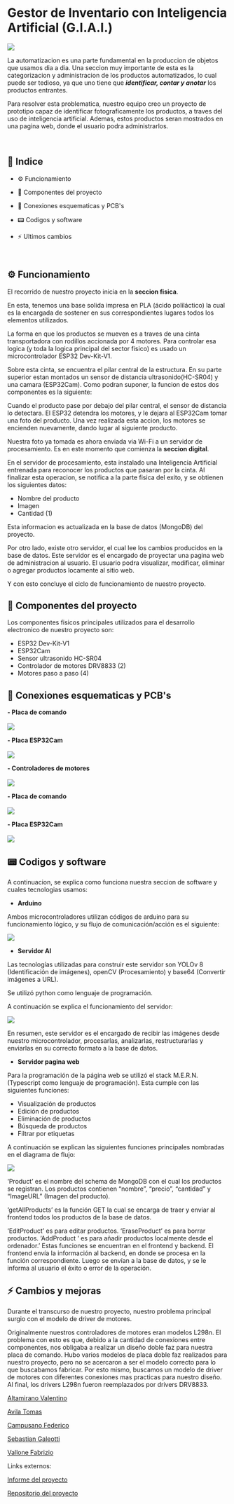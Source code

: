 # Gestor de Inventario con Inteligencia Artificial (G.I.A.I.)

<img src="./Images/ImagenCinta.png"/>

La automatizacion es una parte fundamental en la produccion de objetos que usamos dia a dia. Una seccion muy importante de esta es la categorizacion y administracion de los productos automatizados, lo cual puede ser tedioso, ya que uno tiene que ***identificar, contar y anotar*** los productos entrantes.

Para resolver esta problematica, nuestro equipo creo un proyecto de prototipo capaz de identificar fotograficamente los productos, a traves del uso de inteligencia artificial. Ademas, estos productos seran mostrados en una pagina web, donde el usuario podra administrarlos.

<br>

## 📒 Indice

- ⚙️ Funcionamiento

- 🔗 Componentes del proyecto

- 🔌 Conexiones esquematicas y PCB's

- 📟 Codigos y software

- ⚡ Ultimos cambios

<br>

## ⚙️ Funcionamiento

El recorrido de nuestro proyecto inicia en la **seccion fisica**. 

En esta, tenemos una base solida impresa en PLA (ácido poliláctico) la cual es la encargada de sostener en sus correspondientes lugares todos los elementos utilizados.

La forma en que los productos se mueven es a traves de una cinta transportadora con rodillos accionada por 4 motores. Para controlar esa logica (y toda la logica principal del sector fisico) es usado un microcontrolador ESP32 Dev-Kit-V1.

Sobre esta cinta, se encuentra el pilar central de la estructura. En su parte superior estan montados un sensor de distancia ultrasonido(HC-SR04) y una camara (ESP32Cam). Como podran suponer, la funcion de estos dos componentes es la siguiente:

Cuando el producto pase por debajo del pilar central, el sensor de distancia lo detectara. El ESP32 detendra los motores, y le dejara al ESP32Cam tomar una foto del producto. Una vez realizada esta accion, los motores se encienden nuevamente, dando lugar al siguiente producto.

Nuestra foto ya tomada es ahora enviada via Wi-Fi a un servidor de procesamiento. Es en este momento que comienza la **seccion digital**.

En el servidor de procesamiento, esta instalado una Inteligencia Artificial entrenada para reconocer los productos que pasaran por la cinta. Al finalizar esta operacion, se notifica a la parte fisica del exito, y se obtienen los siguientes datos:

- Nombre del producto
- Imagen 
- Cantidad (1)

Esta informacion es actualizada en la base de datos (MongoDB) del proyecto.

Por otro lado, existe otro servidor, el cual lee los cambios producidos en la base de datos. Este servidor es el encargado de proyectar una pagina web de administracion al usuario. El usuario podra visualizar, modificar, eliminar o agregar productos locamente al sitio web. 

Y con esto concluye el ciclo de funcionamiento de nuestro proyecto.

## 🔗 Componentes del proyecto

Los componentes fisicos principales utilizados para el desarrollo electronico de nuestro proyecto son:

- ESP32 Dev-Kit-V1
- ESP32Cam
- Sensor ultrasonido HC-SR04
- Controlador de motores DRV8833 (2)
- Motores paso a paso (4)

## 🔌 Conexiones esquematicas y PCB's

**- Placa de comando**
<br>
<br>
<img src="./Images/ESP32PlacaEsquematico.png"/>


**- Placa ESP32Cam**
<br>
<br>
<img src="./Images/ESP32CamPlaca.png"/>

**- Controladores de motores**
<br>
<br>
<img src="./Images/Controladores%20de%20motores.png"/>

**- Placa de comando**
<br>
<br>
<img src="./Images/PCB2.0.Comando.png"/>

**- Placa ESP32Cam**
<br>
<br>
<img src="./Images/PCBESPCam.png"/>

## 📟 Codigos y software

A continuacion, se explica como funciona nuestra seccion de software y cuales tecnologias usamos:

- **Arduino**

Ambos microcontroladores utilizan códigos de arduino para su funcionamiento lógico, y su flujo de comunicación/acción es el siguiente:

<img src="./Images/ArduinoFlujo.jpg"/>

- **Servidor AI**

Las tecnologías utilizadas para construir este servidor son YOLOv 8 (Identificación de imágenes), openCV (Procesamiento) y base64 (Convertir imágenes a URL).

Se utilizó python como lenguaje de programación.

A continuación se explica el funcionamiento del servidor:

<img src="./Images/ServerIA.drawio.png"/>

En resumen, este servidor es el encargado de recibir las imágenes desde nuestro microcontrolador, procesarlas, analizarlas, restructurarlas y enviarlas en su correcto formato a la base de datos. 

- **Servidor pagina web**


Para la programación de la página web se utilizó el stack M.E.R.N. (Typescript como lenguaje de programación). Esta cumple con las siguientes funciones:

- Visualización de productos
- Edición de productos
- Eliminación de productos
- Búsqueda de productos
- Filtrar por etiquetas

A continuación se explican las siguientes funciones principales nombradas en el diagrama de flujo:

<img src="./Images/PaginaWeb2.drawio.png"/>

‘Product’ es el nombre del schema de MongoDB con el cual los productos se registran. Los productos contienen “nombre”, “precio”, “cantidad” y “ImageURL” (Imagen del producto).

‘getAllProducts’ es la función GET la cual se encarga de traer y enviar al frontend todos los productos de la base de datos. 

‘EditProduct’ es para editar productos. ‘EraseProduct’ es para borrar productos. ‘AddProduct ‘ es para añadir productos localmente desde el ordenador.’ Estas funciones se encuentran en el frontend y backend. El frontend envía la información al backend, en donde se procesa en la función correspondiente. Luego se envían a la base de datos, y se le informa al usuario el éxito o error de la operación.



## ⚡ Cambios y mejoras

Durante el transcurso de nuestro proyecto, nuestro problema principal surgio con el modelo de driver de motores. 

Originalmente nuestros controladores de motores eran modelos L298n.
El problema con esto es que, debido a la cantidad de conexiones entre componentes, nos obligaba a realizar un diseño doble faz para nuestra placa de comando. 
Hubo varios modelos de placa doble faz realizados para nuestro proyecto, pero no se acercaron a ser el modelo correcto para lo que buscabamos fabricar.
Por esto mismo, buscamos un modelo de driver de motores con diferentes conexiones mas practicas para nuestro diseño. 
Al final, los drivers L298n fueron reemplazados por drivers DRV8833. 

[Altamirano Valentino]()

[Avila Tomas](https://github.com/VMASPAD)

[Campusano Federico](https://github.com/FedeCampu1)

[Sebastian Galeotti](https://github.com/Kickdart)

[Vallone Fabrizio](https://github.com/FabrizioVal)

Links externos:

[Informe del proyecto](https://docs.google.com/document/d/1mTRYeyY_YsD2kjhfw3tEv7mwZntl2X6F49L_w81WZxs/edit?tab=t.0)

[Repositorio del proyecto](https://github.com/FabrizioVal/Proyecto_G.I.A.I.)
